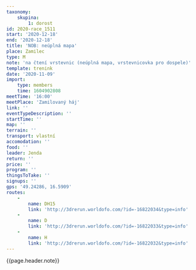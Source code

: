 ```yaml
---
taxonomy:
    skupina:
        1: dorost
id: 2020-race_1511
start: '2020-12-18'
end: '2020-12-18'
title: 'NOB: neúplná mapa'
place: Zamilec
type: M
note: 'na čtení vrstevnic (neúplná mapa, vrstevnicovka pro dospele)'
template: trenink
date: '2020-11-09'
import:
    type: members
    time: 1604902808
meetTime: '16:00'
meetPlace: 'Zamilovaný háj'
link: ''
eventTypeDescription: ''
startTime: ''
map: ''
terrain: ''
transport: vlastní
accomodation: ''
food: ''
leader: Jenda
return: ''
price: ''
program: ''
thingsToTake: ''
signups: ''
gps: '49.24286, 16.5909'
routes:
    -
        name: DH15
        link: 'http://3drerun.worldofo.com/?id=-16822034&type=info'
    -
        name: D
        link: 'http://3drerun.worldofo.com/?id=-16822033&type=info'
    -
        name: H
        link: 'http://3drerun.worldofo.com/?id=-16822032&type=info'
---
```


{{page.header.note}}
